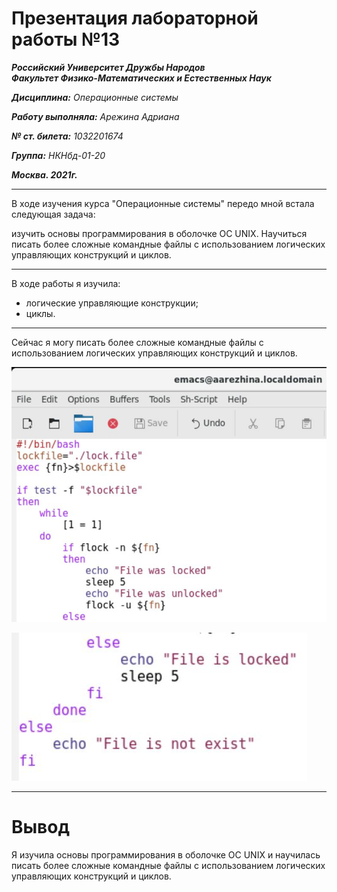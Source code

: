 # Презентация лабораторной работы №13

***Российский Университет Дружбы Народов***  
***Факультет Физико-Математических и Естественных Наук***

***Дисциплина:*** *Операционные системы*

***Работу выполняла:*** *Арежина Адриана*

***№ ст. билета:*** *1032201674*

***Группа:*** *НКНбд-01-20*

***Москва. 2021г.***

---

В ходе изучения курса "Операционные системы" передо мной встала следующая задача:

изучить основы программирования в оболочке ОС UNIX. Научиться писать более сложные командные файлы с использованием логических управляющих конструкций и циклов.


---

В ходе работы я изучила:
- логические управляющие конструкции;
- циклы.

---

Сейчас я могу писать более сложные командные файлы с использованием логических управляющих конструкций и циклов.

![файл](https://github.com/Adriana-Arezhina/Lab/blob/main/Lab13/pict/1.1.JPG)

![продолжение](https://github.com/Adriana-Arezhina/Lab/blob/main/Lab13/pict/1.2.JPG)

---

# Вывод

Я изучила основы программирования в оболочке ОС UNIX и научилась писать более сложные командные файлы с использованием логических управляющих конструкций и циклов.